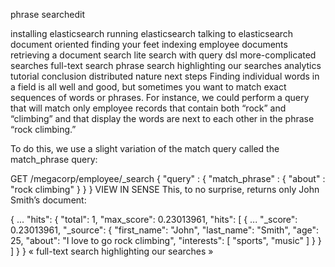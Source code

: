 phrase searchedit

installing elasticsearch
running elasticsearch
talking to elasticsearch
document oriented
finding your feet
indexing employee documents
retrieving a document
search lite
search with query dsl
more-complicated searches
full-text search
phrase search
highlighting our searches
analytics
tutorial conclusion
distributed nature
next steps
Finding individual words in a field is all well and good, but sometimes you want to match exact sequences of words or phrases. For instance, we could perform a query that will match only employee records that contain both “rock” and “climbing” and that display the words are next to each other in the phrase “rock climbing.”

To do this, we use a slight variation of the match query called the match_phrase query:

GET /megacorp/employee/_search
{
    "query" : {
        "match_phrase" : {
            "about" : "rock climbing"
        }
    }
}
VIEW IN SENSE
This, to no surprise, returns only John Smith’s document:

{
   ...
   "hits": {
      "total":      1,
      "max_score":  0.23013961,
      "hits": [
         {
            ...
            "_score":         0.23013961,
            "_source": {
               "first_name":  "John",
               "last_name":   "Smith",
               "age":         25,
               "about":       "I love to go rock climbing",
               "interests": [ "sports", "music" ]
            }
         }
      ]
   }
}
«  full-text search     highlighting our searches  »


